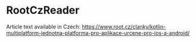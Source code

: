 # RootCzReader

Article text available in Czech: https://www.root.cz/clanky/kotlin-multiplatform-jednotna-platforma-pro-aplikace-urcene-pro-ios-a-android/
